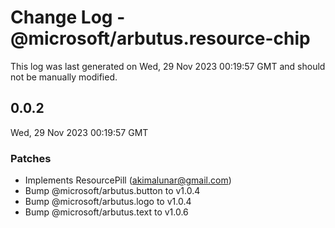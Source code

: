 # Change Log - @microsoft/arbutus.resource-chip

This log was last generated on Wed, 29 Nov 2023 00:19:57 GMT and should not be manually modified.

<!-- Start content -->

## 0.0.2

Wed, 29 Nov 2023 00:19:57 GMT

### Patches

- Implements ResourcePill (akimalunar@gmail.com)
- Bump @microsoft/arbutus.button to v1.0.4
- Bump @microsoft/arbutus.logo to v1.0.4
- Bump @microsoft/arbutus.text to v1.0.6
